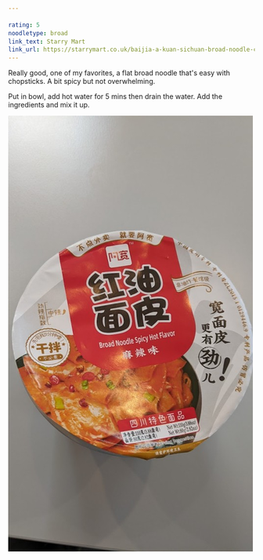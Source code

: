 ```yaml
---

rating: 5
noodletype: broad
link_text: Starry Mart
link_url: https://starrymart.co.uk/baijia-a-kuan-sichuan-broad-noodle-chilli-oil-flavour-spicy-hot-bowl-110g.html
---
```


Really good, one of my favorites, a flat broad noodle that's easy with chopsticks.  A bit spicy but not overwhelming. 

Put in bowl, add hot water for 5 mins then drain the water. Add the ingredients and mix it up.  

![image](images/001.jpg)